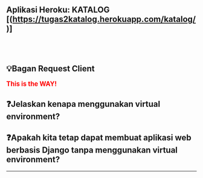 Aplikasi Heroku: KATALOG [(https://tugas2katalog.herokuapp.com/katalog/)]
---
<br><br>

💡Bagan Request Client
---
<span style="color:red; font-weight:bold; font-size:larger;">This is the WAY!</span>

❓Jelaskan kenapa menggunakan virtual environment?
---

❓Apakah kita tetap dapat membuat aplikasi web berbasis Django tanpa menggunakan virtual environment?
---

<hr>
